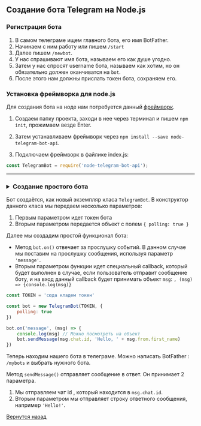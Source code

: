 ## Создание бота Telegram на Node.js

### Регистрация бота

1. В самом телеграме ищем главного бота, его имя BotFather.
2. Начинаем с ним работу или пишем ```/start```
3. Далее пишем ```/newbot```.
4. У нас спрашивают имя бота, называем его как душе угодно.
5. Затем у нас спросят username бота, называем как хотим, но он обязательно должен оканчиватся на ```bot```.
6. После этого нам должны прислать токен бота, сохраняем его.


### Установка фреймворка для node.js

Для создания бота на ноде нам потребуется данный [фреймворк](https://github.com/yagop/node-telegram-bot-api).

1. Создаем папку проекта, заходи в нее через терминал и пишем ```npm init```, прожимаем везде Enter.
2. Затем устанавливаем фреймворк через ```npm install --save node-telegram-bot-api```.

3. Подключаем фреймворк в файлике index.js:

```javascript
const TelegramBot = require('node-telegram-bot-api');
```

--- 

### <details><summary>Создание простого бота</summary>
Бот создаётся, как новый экземпляр класа ```TelegramBot```. В конструктор данного класа мы передаем несколько параметров:
1. Первым параметром идет токен бота
2. Вторым параметром передается объект с полем ```{ polling: true }```

Далее мы создадим простой функционал бота:
* Метод ```bot.on()``` отвечает за прослушку событий. В данном случае мы поставим на прослушку сообщения, используя параметр ```'message'```.
* Вторым параметром функции идет специальный callback, который будет выполнен в случае, если пользователь отправит сообщение боту, и на вход данный callback будет принимать объект ```msg```: ```, (msg) => {console.log(msg)} ```


```javascript
const TOKEN = 'сюда кладем токен'

const bot = new TelegramBot(TOKEN, {
    polling: true
})

bot.on('message', (msg) => {
    console.log(msg) // Можно посмотреть на объект
    bot.sendMessage(msg.chat.id, 'Hello, ' + msg.from.first_name)
})

```

Теперь находим нашего бота в телеграме. Можно написать BotFather : ```/mybots``` и выбрать нужного бота.

Метод ```sendMessage()``` отправляет сообщение в ответ. Он принимает 2 параметра.
1. Мы отправляем чат id , который находится в ```msg.chat.id```.
2. Вторым параметром мы отправляет строку ответного сообщения, например ```'Hello!'```.
</details>



[Вернутся назад](../README.md)
